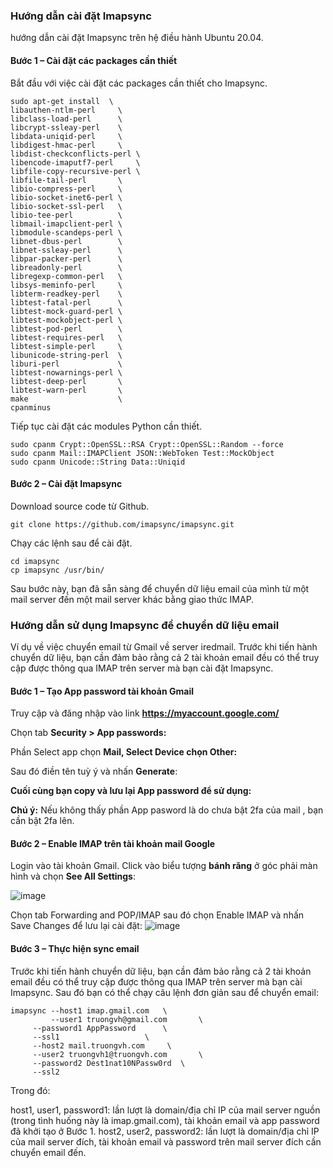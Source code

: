 ### Hướng dẫn cài đặt Imapsync
hướng dẫn cài đặt Imapsync trên hệ điều hành Ubuntu 20.04.

#### Bước 1 – Cài đặt các packages cần thiết
Bắt đầu với việc cài đặt các packages cần thiết cho Imapsync.
```
sudo apt-get install  \
libauthen-ntlm-perl     \
libclass-load-perl      \
libcrypt-ssleay-perl    \
libdata-uniqid-perl     \
libdigest-hmac-perl     \
libdist-checkconflicts-perl \
libencode-imaputf7-perl     \
libfile-copy-recursive-perl \
libfile-tail-perl       \
libio-compress-perl     \
libio-socket-inet6-perl \
libio-socket-ssl-perl   \
libio-tee-perl          \
libmail-imapclient-perl \
libmodule-scandeps-perl \
libnet-dbus-perl        \
libnet-ssleay-perl      \
libpar-packer-perl      \
libreadonly-perl        \
libregexp-common-perl   \
libsys-meminfo-perl     \
libterm-readkey-perl    \
libtest-fatal-perl      \
libtest-mock-guard-perl \
libtest-mockobject-perl \
libtest-pod-perl        \
libtest-requires-perl   \
libtest-simple-perl     \
libunicode-string-perl  \
liburi-perl             \
libtest-nowarnings-perl \
libtest-deep-perl       \
libtest-warn-perl       \
make                    \
cpanminus
```
Tiếp tục cài đặt các modules Python cần thiết.
```
sudo cpanm Crypt::OpenSSL::RSA Crypt::OpenSSL::Random --force
sudo cpanm Mail::IMAPClient JSON::WebToken Test::MockObject 
sudo cpanm Unicode::String Data::Uniqid
```
#### Bước 2 – Cài đặt Imapsync
Download source code từ Github.
```
git clone https://github.com/imapsync/imapsync.git
```
Chạy các lệnh sau để cài đặt.
```
cd imapsync
cp imapsync /usr/bin/
```

Sau bước này, bạn đã sẵn sàng để chuyển dữ liệu email của mình từ một mail server đến một mail server khác bằng giao thức IMAP.

### Hướng dẫn sử dụng Imapsync để chuyển dữ liệu email

Ví dụ về việc chuyển email từ Gmail về server iredmail. Trước khi tiến hành chuyển dữ liệu, bạn cần đảm bảo rằng cả 2 tài khoản email đều có thể truy cập được thông qua IMAP trên server mà bạn cài đặt Imapsync.

#### Bước 1 – Tạo App password tài khoản Gmail

Truy cập và đăng nhập vào link **https://myaccount.google.com/**

Chọn tab **Security > App passwords:**

Phần Select app chọn **Mail, Select Device chọn Other:**

Sau đó điền tên tuỳ ý và nhấn **Generate**:

**Cuối cùng bạn copy và lưu lại App password để sử dụng:**

**Chú ý:** Nếu không thấy phần App pasword là do chưa bật 2fa của mail , bạn cần bật 2fa lên.

#### Bước 2 – Enable IMAP trên tài khoản mail Google
Login vào tài khoản Gmail. Click vào biểu tượng **bánh răng** ở góc phải màn hình và chọn **See All Settings**:

![image](https://user-images.githubusercontent.com/97424062/177249932-0db7a3d7-8a32-4505-a8a2-ef8f1abfa8ff.png)

Chọn tab Forwarding and POP/IMAP sau đó chọn Enable IMAP và nhấn Save Changes để lưu lại cài đặt:
![image](https://user-images.githubusercontent.com/97424062/177249973-85fb595f-4e32-48d5-a140-c3cca40d8cf8.png)

#### Bước 3 – Thực hiện sync email

Trước khi tiến hành chuyển dữ liệu, bạn cần đảm bảo rằng cả 2 tài khoản email đều có thể truy cập được thông qua IMAP trên server mà bạn cài Imapsync. Sau đó bạn có thể chạy câu lệnh đơn giản sau để chuyển email:
```
imapsync --host1 imap.gmail.com   \
         --user1 truongvh@gmail.com 	  \
	 --password1 AppPassword  	  \
	 --ssl1			          \
	 --host2 mail.truongvh.com     \
	 --user2 truongvh1@truongvh.com 	  \
	 --password2 Dest1nat10NPassw0rd  \
	 --ssl2
```
Trong đó:

host1, user1, password1: lần lượt là domain/địa chỉ IP của mail server nguồn (trong tình huống này là imap.gmail.com), tài khoản email và app password đã khởi tạo ở Bước 1.
host2, user2, password2: lần lượt là domain/địa chỉ IP của mail server đích, tài khoản email và password trên mail server đích cần chuyển email đến.
